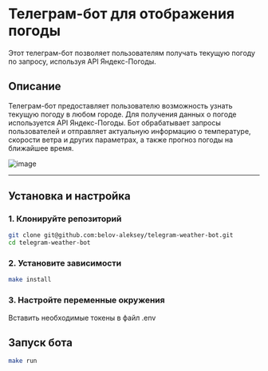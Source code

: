 # Телеграм-бот для отображения погоды

Этот телеграм-бот позволяет пользователям получать текущую погоду по запросу, используя API Яндекс-Погоды.

##  Описание

Телеграм-бот предоставляет пользователю возможность узнать текущую погоду в любом городе. Для получения данных о погоде используется API Яндекс-Погоды. Бот обрабатывает запросы пользователей и отправляет актуальную информацию о температуре, скорости ветра и других параметрах, а также прогноз погоды на ближайшее время.

![image](https://github.com/user-attachments/assets/22f7291c-ac31-4dae-90b4-4f5bde8da471)

---

##  Установка и настройка

### 1. Клонируйте репозиторий
```bash
git clone git@github.com:belov-aleksey/telegram-weather-bot.git
cd telegram-weather-bot
```

### 2. Установите зависимости
```bash
make install
```

### 3. Настройте переменные окружения
Вставить необходимые токены в файл .env

##  Запуск бота
```bash
make run
```

